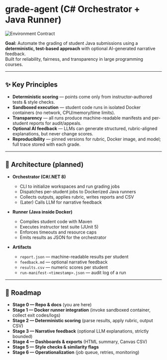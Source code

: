 # grade-agent (C# Orchestrator + Java Runner)
![Environment Contract](https://github.com/jnich91/grade-agent/actions/workflows/env-check.yml/badge.svg)


**Goal:** Automate the grading of student Java submissions using a **deterministic, test-based approach** with optional AI-generated narrative feedback.  
Built for reliability, fairness, and transparency in large programming courses.

---

## ✨ Key Principles
- **Deterministic scoring** — points come only from instructor-authored tests & style checks.
- **Sandboxed execution** — student code runs in isolated Docker containers (no network, CPU/memory/time limits).
- **Transparency** — all runs produce machine-readable manifests and per-student reports for audit/appeals.
- **Optional AI feedback** — LLMs can generate structured, rubric-aligned explanations, but never change scores.
- **Reproducibility** — pinned versions for rubric, Docker image, and model; full trace stored with each grade.

---

## 📐 Architecture (planned)
- **Orchestrator (C#/.NET 8)**  
  - CLI to initialize workspaces and run grading jobs  
  - Dispatches per-student jobs to Dockerized Java runners  
  - Collects outputs, applies rubric, writes reports and CSV  
  - (Later) Calls LLM for narrative feedback  

- **Runner (Java inside Docker)**  
  - Compiles student code with Maven  
  - Executes instructor test suite (JUnit 5)  
  - Enforces timeouts and resource caps  
  - Emits results as JSON for the orchestrator  

- **Artifacts**  
  - `report.json` — machine-readable results per student  
  - `feedback.md` — optional narrative feedback  
  - `results.csv` — numeric scores per student  
  - `run-manifest-<timestamp>.json` — audit log of a run  

---

## 🚦 Roadmap
- **Stage 0 — Repo & docs** (you are here)
- **Stage 1 — Docker runner integration** (invoke sandboxed container, collect exit codes/logs)
- **Stage 2 — Deterministic scoring** (parse results, apply rubric, output CSV)
- **Stage 3 — Narrative feedback** (optional LLM explanations, strictly bounded)
- **Stage 4 — Dashboards & exports** (HTML summary, Canvas CSV)
- **Stage 5 — Style checks & similarity flags**
- **Stage 6 — Operationalization** (job queue, retries, monitoring)
